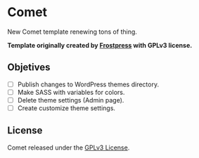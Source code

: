# Comet
New Comet template renewing tons of thing.

**Template originally created by [Frostpress](http://frostpress.com/themes/comet/) with GPLv3 license.**

## Objetives

- [ ] Publish changes to WordPress themes directory.
- [ ] Make SASS with variables for colors.
- [ ] Delete theme settings (Admin page).
- [ ] Create customize theme settings.

## License

Comet released under the [GPLv3 License](https://github.com/d8vjork/Comet/blob/master/LICENSE).